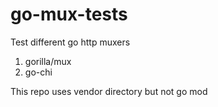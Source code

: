 # go-mux-tests

Test different go http muxers

1. gorilla/mux
2. go-chi

This repo uses vendor directory but not go mod
